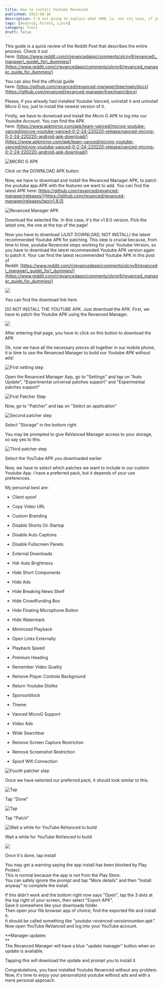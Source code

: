 ```yaml
---
title: How to install Youtube Revanced 
published: 2023-08-16
description: I'm not going to explain what YAML is, nor its uses, if you want to learn how to create one, I'm pretty sure you already have that information.
tags: [Android, Pirate, Linux]
category: Tools
draft: false
---
```

This guide is a quick review of the Reddit Post that describes the entire process. Check it out  
here: [https://www.reddit.com/r/revancedapp/comments/xlcny9/revanced\_manager\_guide\_for\_dummies/](https://www.reddit.com/r/revancedapp/comments/xlcny9/revanced_manager_guide_for_dummies/)

You can also find the official guide here: [https://github.com/revanced/revanced-manager/tree/main/docs](https://github.com/revanced/revanced-manager/tree/main/docs)

Please, if you already had installed Youtube Vanced, uninstall it and uninstall Micro G too, just to install the newest version of it.

Firstly, we have to donwload and install the Micro G APK to log into our Youtube Account. You can find the APK here: [https://www.apkmirror.com/apk/team-vanced/microg-youtube-vanced/microg-youtube-vanced-0-2-24-220220-release/vanced-microg-0-2-24-220220-android-apk-download/](https://www.apkmirror.com/apk/team-vanced/microg-youtube-vanced/microg-youtube-vanced-0-2-24-220220-release/vanced-microg-0-2-24-220220-android-apk-download/)

![MICRO G APK](https://blog.jonthan.xyz/media/posts/26/1-2.PNG)

Click on the DOWNLOAD APK button

Now, we have to download and install the Revanced Manager APK, to patch the youtube app APK with the features we want to add. You can find the latest APK here: [https://github.com/revanced/revanced-manager/releases/](https://github.com/revanced/revanced-manager/releases/tag/v1.8.0)

![Revanced Manager APK](https://blog.jonthan.xyz/media/posts/26/1.PNG)

Download the selected file. In this case, it's the v1.8.0 version. Pick the latest one, the one at the top of the page!

Now you have to download (JUST DOWNLOAD, NOT INSTALL) the latest recommended Youtube APK for patching. This step is crucial because, from time to time, youtube Revanced stops working for your Youtube Version, so you have to download the latest recommended Youtube APK version again to patch it. Your can find the latest recommended Youtube APK in this post of Reddit: [https://www.reddit.com/r/revancedapp/comments/xlcny9/revanced\_manager\_guide\_for\_dummies/](https://www.reddit.com/r/revancedapp/comments/xlcny9/revanced_manager_guide_for_dummies/)

![](https://blog.jonthan.xyz/media/posts/26/1-3.PNG)

You can find the download link here.

DO NOT INSTALL THE YOUTUBE APK. Just download the APK. First, we have to patch the Youtube APK using the Revanced Manager.

![](https://blog.jonthan.xyz/media/posts/26/1-4.PNG)

After entering that page, you have to click on this button to download the APK

Ok, now we have all the necessary pieces all together in our mobile phone, it is time to use the Revanced Manager to build our Youtube APK without ads!

![First setting step ](https://blog.jonthan.xyz/media/posts/26/photo_2023-08-16_01-31-40.jpg)

Open the Revanced Manager App, go to "Settings" and tap on "Auto Update", "Experimental universal patches support" and "Experimental patches support"

![First Patcher Step](https://blog.jonthan.xyz/media/posts/26/1-5.PNG)

Now, go to "Patcher" and tap on "Select an application"

![Second patcher step](https://blog.jonthan.xyz/media/posts/26/1-7.PNG)

Select "Storage" in the bottom right

You may be prompted to give ReVanced Manager access to your storage, so say yes to this.

![Third patcher step](https://blog.jonthan.xyz/media/posts/26/1-8.PNG)

Select the YouTube APK you downloaded earlier

Now, we have to select which patches we want to include in our custom Youtube App. I have a preferred pack, but it depends of your use preferences.

My personal best are:

-   Client spoof
-   Copy Video URL  
    
-   Custom Branding
-   Disable Shorts On Startup
-   Disable Auto Captions
-   Disable Fullscreen Panels
-   External Downloads
-   Hdr Auto Brightness
-   Hide Short Components
-   Hide Ads
-   Hide Breaking News Shelf
-   Hide Crowdfunding Box
-   Hide Floating Microphone Button
-   Hide Watermark
-   Minimized Playback
-   Open Links Externally
-   Playback Speed
-   Premium Heading
-   Remember Video Quality
-   Remove Player Controls Background
-   Return Youtube Dislike
-   Sponsorblock
-   Theme
-   Vanced MicroG Support
-   Video Ads
-   Wide Searchbar
-   Remove Screen Capture Restriction
-   Remove Screenshot Restriction
-   Spoof Wifi Connection 

![Fourth patcher step](https://blog.jonthan.xyz/media/posts/26/1-9.PNG)

Once we have selected our preferred pack, it should look similar to this.

![Tap ](https://blog.jonthan.xyz/media/posts/26/1-10.PNG)

Tap "Done"

![Tap ](https://blog.jonthan.xyz/media/posts/26/1-11.PNG)

Tap "Patch"

![Wait a while for YouTube ReVanced to build](https://blog.jonthan.xyz/media/posts/26/1-12.PNG)

Wait a while for YouTube ReVanced to build

![](https://blog.jonthan.xyz/media/posts/26/1-13.PNG)

Once it's done, tap install

You may get a warning saying the app install has been blocked by Play Protect.  
This is normal because the app is not from the Play Store.  
You can safely ignore the prompt and tap "More details" and then "Install anyway" to complete the install.

If this didn't work and the bottom right now says "Open", tap the 3 dots at the top right of your screen, then select "Export APK".  
Save it somewhere like your downloads folder.  
Then open your file browser app of choice, find the exported file and install it.  
It should be called something like _"youtube-revanced-versionnumber.apk"_.  
Now open YouTube ReVanced and log into your YouTube account.  

**Manager updates  
**  
The Revanced Manager will have a blue "update manager" button when an update is available.

Tapping this will download the update and prompt you to install it.

Congratulations, you have installed Youtube Revanced without any problem. Now, it's time to enjoy your personalized youtube without ads and with a more personal approach.